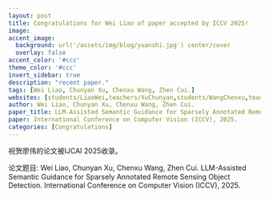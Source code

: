 ```yaml
---
layout: post
title: Congratulations for Wei Liao of paper accepted by ICCV 2025!
image:
accent_image:
  background: url('/assets/img/blog/yuanshi.jpg') center/cover
  overlay: false
accent_color: '#ccc'
theme_color: '#ccc'
invert_sidebar: true
description: "recent paper."
tags: [Wei Liao, Chunyan Xu, Chenxu Wang, Zhen Cui.]
websites: [students/LiaoWei,teachers/XuChunyan,students/WangChenxu,teachers/CuiZhen]
author: Wei Liao, Chunyan Xu, Chenxu Wang, Zhen Cui.
paper_title: LLM-Assisted Semantic Guidance for Sparsely Annotated Remote Sensing Object Detection.
paper: International Conference on Computer Vision (ICCV), 2025.
categories: [Congratulations]
---
```


祝贺廖伟的论文被IJCAI 2025收录。

论文题目: Wei Liao, Chunyan Xu, Chenxu Wang, Zhen Cui. LLM-Assisted Semantic Guidance for Sparsely Annotated Remote Sensing Object Detection. International Conference on Computer Vision (ICCV), 2025.
